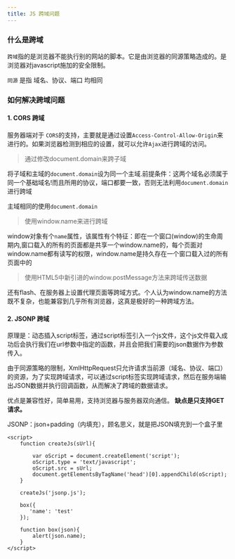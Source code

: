 ```yaml
---
title: JS 跨域问题
---
```


### 什么是跨域
`跨域`指的是浏览器不能执行别的网站的脚本。它是由浏览器的同源策略造成的。是浏览器对javascript施加的安全限制。

`同源` 是指 域名、协议、端口 均相同

### 如何解决跨域问题

#### 1. CORS 跨域

服务器端对于 `CORS`的支持，主要就是通过设置`Access-Control-Allow-Origin`来进行的。如果浏览器检测到相应的设置，就可以允许`Ajax`进行跨域的访问。
> 通过修改document.domain来跨子域

将子域和主域的`document.domain`设为同一个主域.前提条件：这两个域名必须属于同一个基础域名!而且所用的协议，端口都要一致，否则无法利用`document.domain`进行跨域

主域相同的使用`document.domain`
> 使用window.name来进行跨域

window对象有个`name`属性，该属性有个特征：即在一个窗口(window)的生命周期内,窗口载入的所有的页面都是共享一个window.name的，每个页面对window.name都有读写的权限，window.name是持久存在一个窗口载入过的所有页面中的
> 使用HTML5中新引进的window.postMessage方法来跨域传送数据

还有flash、在服务器上设置代理页面等跨域方式。个人认为window.name的方法既不复杂，也能兼容到几乎所有浏览器，这真是极好的一种跨域方法。

#### 2. JSONP 跨域

原理是：动态插入script标签，通过script标签引入一个js文件，这个js文件载入成功后会执行我们在url参数中指定的函数，并且会把我们需要的json数据作为参数传入。

由于同源策略的限制，XmlHttpRequest只允许请求当前源（域名、协议、端口）的资源，为了实现跨域请求，可以通过script标签实现跨域请求，然后在服务端输出JSON数据并执行回调函数，从而解决了跨域的数据请求。

优点是兼容性好，简单易用，支持浏览器与服务器双向通信。
**缺点是只支持GET请求。**

JSONP：json+padding（内填充），顾名思义，就是把JSON填充到一个盒子里

```
<script>
    function createJs(sUrl){

        var oScript = document.createElement('script');
        oScript.type = 'text/javascript';
        oScript.src = sUrl;
        document.getElementsByTagName('head')[0].appendChild(oScript);
    }

    createJs('jsonp.js');

    box({
       'name': 'test'
    });

    function box(json){
        alert(json.name);
    }
</script>
```